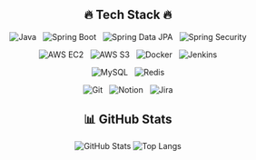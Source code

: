 <div align="center">

## 🔥 Tech Stack 🔥

![Java](https://img.shields.io/badge/Java-007396?style=for-the-badge&logo=java&logoColor=white&logoWidth=20) 
&nbsp;
![Spring Boot](https://img.shields.io/badge/Spring_Boot-6DB33F?style=for-the-badge&logo=spring-boot&logoColor=white&logoWidth=20) 
&nbsp;
![Spring Data JPA](https://img.shields.io/badge/Spring_Data_JPA-6DB33F?style=for-the-badge&logo=spring&logoColor=white&logoWidth=20) 
&nbsp;
![Spring Security](https://img.shields.io/badge/Spring_Security-6DB33F?style=for-the-badge&logo=spring-security&logoColor=white&logoWidth=20)

![AWS EC2](https://img.shields.io/badge/AWS_EC2-FF9900?style=for-the-badge&logo=amazon-aws&logoColor=white&logoWidth=20) 
&nbsp;
![AWS S3](https://img.shields.io/badge/AWS_S3-569A31?style=for-the-badge&logo=amazon-s3&logoColor=white&logoWidth=20) 
&nbsp;
![Docker](https://img.shields.io/badge/Docker-2496ED?style=for-the-badge&logo=docker&logoColor=white&logoWidth=20) 
&nbsp;
![Jenkins](https://img.shields.io/badge/Jenkins-D24939?style=for-the-badge&logo=jenkins&logoColor=white&logoWidth=20)

![MySQL](https://img.shields.io/badge/MySQL-4479A1?style=for-the-badge&logo=mysql&logoColor=white&logoWidth=20) 
&nbsp;
![Redis](https://img.shields.io/badge/Redis-DC382D?style=for-the-badge&logo=redis&logoColor=white&logoWidth=20)

![Git](https://img.shields.io/badge/Git-F05032?style=for-the-badge&logo=git&logoColor=white&logoWidth=20) 
&nbsp;
![Notion](https://img.shields.io/badge/Notion-000000?style=for-the-badge&logo=notion&logoColor=white&logoWidth=20) 
&nbsp;
![Jira](https://img.shields.io/badge/Jira-0052CC?style=for-the-badge&logo=jira&logoColor=white&logoWidth=20)

## 📊 GitHub Stats

![GitHub Stats](https://github-readme-stats.vercel.app/api?username=YOUR_GITHUB_USERNAME&show_icons=true&theme=radical)
![Top Langs](https://github-readme-stats.vercel.app/api/top-langs/?username=YOUR_GITHUB_USERNAME&layout=compact&theme=radical)

</div>
